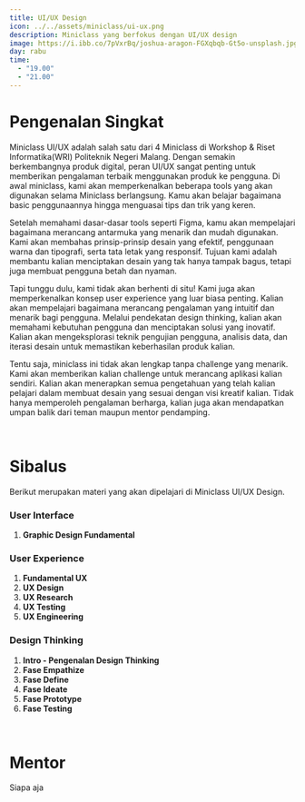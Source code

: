 ```yaml
---
title: UI/UX Design
icon: ../../assets/miniclass/ui-ux.png
description: Miniclass yang berfokus dengan UI/UX design
image: https://i.ibb.co/7pVxrBq/joshua-aragon-FGXqbqb-Gt5o-unsplash.jpg
day: rabu
time:
  - "19.00"
  - "21.00"
---
```


# Pengenalan Singkat

Miniclass UI/UX adalah salah satu dari 4 Miniclass di Workshop & Riset Informatika(WRI) Politeknik Negeri Malang. Dengan semakin berkembangnya produk digital, peran UI/UX sangat penting untuk memberikan pengalaman terbaik menggunakan produk ke pengguna. Di awal miniclass, kami akan memperkenalkan beberapa tools yang akan digunakan selama Miniclass berlangsung. Kamu akan belajar bagaimana basic penggunaannya hingga menguasai tips dan trik yang keren.

Setelah memahami dasar-dasar tools seperti Figma, kamu akan mempelajari bagaimana merancang antarmuka yang menarik dan mudah digunakan. Kami akan membahas prinsip-prinsip desain yang efektif, penggunaan warna dan tipografi, serta tata letak yang responsif. Tujuan kami adalah membantu kalian menciptakan desain yang tak hanya tampak bagus, tetapi juga membuat pengguna betah dan nyaman.

Tapi tunggu dulu, kami tidak akan berhenti di situ! Kami juga akan memperkenalkan konsep user experience yang luar biasa penting. Kalian akan mempelajari bagaimana merancang pengalaman yang intuitif dan menarik bagi pengguna. Melalui pendekatan design thinking, kalian akan memahami kebutuhan pengguna dan menciptakan solusi yang inovatif. Kalian akan mengeksplorasi teknik pengujian pengguna, analisis data, dan iterasi desain untuk memastikan keberhasilan produk kalian.

Tentu saja, miniclass ini tidak akan lengkap tanpa challenge yang menarik. Kami akan memberikan kalian challenge untuk merancang aplikasi kalian sendiri. Kalian akan menerapkan semua pengetahuan yang telah kalian pelajari dalam membuat desain yang sesuai dengan visi kreatif kalian. Tidak hanya memperoleh pengalaman berharga, kalian juga akan mendapatkan umpan balik dari teman maupun mentor pendamping.

&nbsp;

# Sibalus

Berikut merupakan materi yang akan dipelajari di Miniclass UI/UX Design.

### User Interface

1.  **Graphic Design Fundamental**

### User Experience

1.  **Fundamental UX**
2.  **UX Design**
3.  **UX Research**
4.  **UX Testing**
5.  **UX Engineering**

### Design Thinking

1.  **Intro - Pengenalan Design Thinking**
2.  **Fase Empathize**
3.  **Fase Define**
4.  **Fase Ideate**
5.  **Fase Prototype**
6.  **Fase Testing**

&nbsp;

# Mentor

Siapa aja
